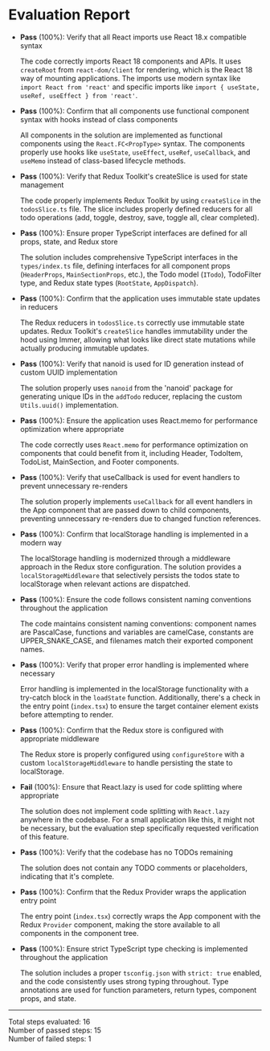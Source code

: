 # Evaluation Report

- **Pass** (100%): Verify that all React imports use React 18.x compatible syntax
  
  The code correctly imports React 18 components and APIs. It uses `createRoot` from `react-dom/client` for rendering, which is the React 18 way of mounting applications. The imports use modern syntax like `import React from 'react'` and specific imports like `import { useState, useRef, useEffect } from 'react'`.

- **Pass** (100%): Confirm that all components use functional component syntax with hooks instead of class components
  
  All components in the solution are implemented as functional components using the `React.FC<PropType>` syntax. The components properly use hooks like `useState`, `useEffect`, `useRef`, `useCallback`, and `useMemo` instead of class-based lifecycle methods.

- **Pass** (100%): Verify that Redux Toolkit's createSlice is used for state management
  
  The code properly implements Redux Toolkit by using `createSlice` in the `todosSlice.ts` file. The slice includes properly defined reducers for all todo operations (add, toggle, destroy, save, toggle all, clear completed).

- **Pass** (100%): Ensure proper TypeScript interfaces are defined for all props, state, and Redux store
  
  The solution includes comprehensive TypeScript interfaces in the `types/index.ts` file, defining interfaces for all component props (`HeaderProps`, `MainSectionProps`, etc.), the Todo model (`ITodo`), TodoFilter type, and Redux state types (`RootState`, `AppDispatch`).

- **Pass** (100%): Confirm that the application uses immutable state updates in reducers
  
  The Redux reducers in `todosSlice.ts` correctly use immutable state updates. Redux Toolkit's `createSlice` handles immutability under the hood using Immer, allowing what looks like direct state mutations while actually producing immutable updates.

- **Pass** (100%): Verify that nanoid is used for ID generation instead of custom UUID implementation
  
  The solution properly uses `nanoid` from the 'nanoid' package for generating unique IDs in the `addTodo` reducer, replacing the custom `Utils.uuid()` implementation.

- **Pass** (100%): Ensure the application uses React.memo for performance optimization where appropriate
  
  The code correctly uses `React.memo` for performance optimization on components that could benefit from it, including Header, TodoItem, TodoList, MainSection, and Footer components.

- **Pass** (100%): Verify that useCallback is used for event handlers to prevent unnecessary re-renders
  
  The solution properly implements `useCallback` for all event handlers in the App component that are passed down to child components, preventing unnecessary re-renders due to changed function references.

- **Pass** (100%): Confirm that localStorage handling is implemented in a modern way
  
  The localStorage handling is modernized through a middleware approach in the Redux store configuration. The solution provides a `localStorageMiddleware` that selectively persists the todos state to localStorage when relevant actions are dispatched.

- **Pass** (100%): Ensure the code follows consistent naming conventions throughout the application
  
  The code maintains consistent naming conventions: component names are PascalCase, functions and variables are camelCase, constants are UPPER_SNAKE_CASE, and filenames match their exported component names.

- **Pass** (100%): Verify that proper error handling is implemented where necessary
  
  Error handling is implemented in the localStorage functionality with a try-catch block in the `loadState` function. Additionally, there's a check in the entry point (`index.tsx`) to ensure the target container element exists before attempting to render.

- **Pass** (100%): Confirm that the Redux store is configured with appropriate middleware
  
  The Redux store is properly configured using `configureStore` with a custom `localStorageMiddleware` to handle persisting the state to localStorage.

- **Fail** (100%): Ensure that React.lazy is used for code splitting where appropriate
  
  The solution does not implement code splitting with `React.lazy` anywhere in the codebase. For a small application like this, it might not be necessary, but the evaluation step specifically requested verification of this feature.

- **Pass** (100%): Verify that the codebase has no TODOs remaining
  
  The solution does not contain any TODO comments or placeholders, indicating that it's complete.

- **Pass** (100%): Confirm that the Redux Provider wraps the application entry point
  
  The entry point (`index.tsx`) correctly wraps the App component with the Redux `Provider` component, making the store available to all components in the component tree.

- **Pass** (100%): Ensure strict TypeScript type checking is implemented throughout the application
  
  The solution includes a proper `tsconfig.json` with `strict: true` enabled, and the code consistently uses strong typing throughout. Type annotations are used for function parameters, return types, component props, and state.

---

Total steps evaluated: 16  
Number of passed steps: 15  
Number of failed steps: 1
